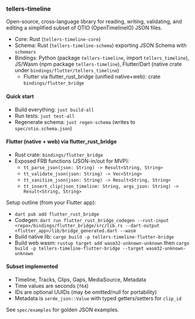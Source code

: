 ### tellers-timeline

Open-source, cross-language library for reading, writing, validating, and editing a simplified subset of OTIO (OpenTimelineIO) JSON files.

- Core: Rust (`tellers-timeline-core`)
- Schema: Rust (`tellers-timeline-schema`) exporting JSON Schema with `schemars`
- Bindings: Python (package `tellers-timeline`, import `tellers_timeline`), JS/Wasm (npm package `tellers-timeline`), Flutter/Dart (native crate under `bindings/flutter/tellers_timeline`)
  - Flutter via flutter_rust_bridge (unified native+web): crate `bindings/flutter_bridge`

#### Quick start
- Build everything: `just build-all`
- Run tests: `just test-all`
- Regenerate schema: `just regen-schema` (writes to `spec/otio.schema.json`)

#### Flutter (native + web) via flutter_rust_bridge
- Rust crate: `bindings/flutter_bridge`
- Exposed FRB functions (JSON-in/out for MVP):
  - `tt_parse_json(json: String) -> Result<String, String>`
  - `tt_validate_json(json: String) -> Vec<String>`
  - `tt_sanitize_json(json: String) -> Result<String, String>`
  - `tt_insert_clip(json_timeline: String, args_json: String) -> Result<String, String>`

Setup outline (from your Flutter app):
- `dart pub add flutter_rust_bridge`
- Codegen: `dart run flutter_rust_bridge_codegen --rust-input <repo>/bindings/flutter_bridge/src/lib.rs --dart-output <flutter_app>/lib/bridge_generated.dart --wasm`
- Build native lib: `cargo build -p tellers-timeline-flutter-bridge`
- Build web wasm: `rustup target add wasm32-unknown-unknown` then `cargo build -p tellers-timeline-flutter-bridge --target wasm32-unknown-unknown`

#### Subset implemented
- Timeline, Tracks, Clips, Gaps, MediaSource, Metadata
- Time values are seconds (`f64`)
- IDs are optional UUIDs (may be omitted/null for portability)
- Metadata is `serde_json::Value` with typed getters/setters for `clip_id`

See `spec/examples` for golden JSON examples.
